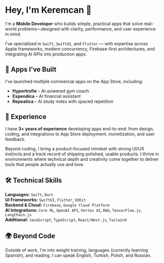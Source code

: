 # Hey, I'm Keremcan 👋

I'm a **Mobile Developer** who builds simple, practical apps that solve real-world problems—designed with clarity, performance, and user experience in mind.

I've specialized in ```Swift```, ```SwiftUI```, and ```Flutter``` — with expertise across Apple frameworks, modern concurrency, Firebase-first architectures, and integrating AI APIs into production apps.

## 📱 Apps I've Built

I've launched multiple commercial apps on the App Store, including:
- **Hypertrofie** – AI-powered gym coach
- **Expendica** – AI financial assistant  
- **Repeatica** – AI study notes with spaced repetition

## 🚀 Experience

I have **3+ years of experience** developing apps end-to-end: from design, coding, and integrations to App Store deployment, monetization, and user feedback.

Beyond coding, I bring a product-focused mindset with strong UI/UX instincts and a track record of shipping polished, usable products. I thrive in environments where technical depth and creativity come together to deliver tools that people actually use and love.

## 🛠 Technical Skills

**Languages:** ```Swift```, ```Dart```  
**UI Frameworks:** ```SwiftUI```, ```Flutter```, ```UIKit```  
**Backend & Cloud:** ```Firebase```, ```Google Cloud Platform```  
**AI Integrations:** ```Core ML```, ```OpenAI API```, ```Vertex AI```, ```RAG```, ```TensorFlow.js```, ```LangChain.js```  
**Additional:** ```JavaScript```, ```TypeScript```, ```React/Next.js```, ```Tailwind```  

## 🌍 Beyond Code

Outside of work, I'm into weight training, languages (currently learning Spanish), and reading. I can speak English, Turkish, Polish, and Russian.
